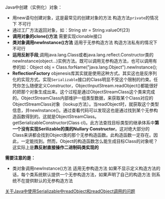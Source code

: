 
Java中创建（实例化）对象：
- 用new语句创建对象，这是最常见的创建对象的方法 构造方法`private`的情况下 不可行
- 通过工厂方法返回对象，如：String str = String.valueOf(23)
- **调用对象的clone()方法** 需要实现clonable接口
- **类对象调用newInstance()方法** 适用于无参构造方法 构造方法私有的情况下不可行
- **运用反射手段**,调用java.lang.Class或者java.lang.reflect.Constructor类的newInstance(object...)实例方法。既可以调用无参构造方法，也可以调用有参的如：Object obj = Class.forName("java.lang.Object").newInstance();
- **ReflectionFactory** objenesis库其实就是使用这种方式。其实这也是反序列化的实现方式。实现`Serializable`接口的Class明显不受这个限制的约束。任凭你怎么随便定义Constructor，ObjectInputStream.readObject()都能很好的把那个对象生成出来。这个过程是通过ObjectStreamClass这个类来完成的。ObjectStreamClass内部维护一组类型数据，来获取某个Class对应的ObjectStreamClass对象（lookup方法）。当readObject时，就获取这个类型信息，并newInstance()。通过查看代码可以发现这也是通过找到某个无参构造函数得到的。这就是ObjectStreamClass。getSerializableConstructor(Class cl)。此方法查找目标类型的继承体系中**第一个没有实现Serilizable的类的Nullary Constructor**。这对绝大部分的Class来讲都会找到Object类的那个无参构造函数。此构造函数一定存在。因此，一定能找到。然而，Object的构造函数怎么能生成目标Class的对象呢？这实际上是**靠反射直接操作二进制码类实现的**

**需要注意的是：**
- 类对象调用newInstance()方法 适用无参构造方法 如果不显示定义构造方法的话，每个类系统默认提供一个无参构造方法，如果声明了自己的构造方法 则系统不在提供默认的无参构造方法

[关于Java中使用Serializable中readObject和readObject调用的问题](https://www.cnblogs.com/sharkli/p/5607895.html)
